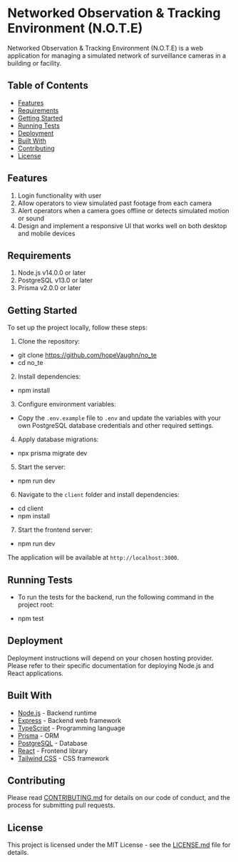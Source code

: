 # Networked Observation & Tracking Environment (N.O.T.E)

Networked Observation & Tracking Environment (N.O.T.E) is a web application for managing a simulated network of surveillance cameras in a building or facility.

## Table of Contents

- [Features](#features)
- [Requirements](#requirements)
- [Getting Started](#getting-started)
- [Running Tests](#running-tests)
- [Deployment](#deployment)
- [Built With](#built-with)
- [Contributing](#contributing)
- [License](#license)

## Features

1. Login functionality with user
2. Allow operators to view simulated past footage from each camera
3. Alert operators when a camera goes offline or detects simulated motion or sound
4. Design and implement a responsive UI that works well on both desktop and mobile devices

## Requirements

1. Node.js v14.0.0 or later
2. PostgreSQL v13.0 or later
3. Prisma v2.0.0 or later

## Getting Started

To set up the project locally, follow these steps:

1. Clone the repository:
  
  - git clone https://github.com/hopeVaughn/no_te
  - cd no_te

2. Install dependencies:
  
  - npm install


3. Configure environment variables:
  
  - Copy the `.env.example` file to `.env` and update the variables with your own PostgreSQL database credentials and other required settings.

4. Apply database migrations:
  
  - npx prisma migrate dev

5. Start the server:
  
  - npm run dev


6. Navigate to the `client` folder and install dependencies:

  - cd client
  - npm install


7. Start the frontend server:

  - npm run dev


The application will be available at `http://localhost:3000`.

## Running Tests

  * To run the tests for the backend, run the following command in the project root:

  - npm test

  
## Deployment

Deployment instructions will depend on your chosen hosting provider. Please refer to their specific documentation for deploying Node.js and React applications.

## Built With

- [Node.js](https://nodejs.org/) - Backend runtime
- [Express](https://expressjs.com/) - Backend web framework
- [TypeScript](https://www.typescriptlang.org/) - Programming language
- [Prisma](https://www.prisma.io/) - ORM
- [PostgreSQL](https://www.postgresql.org/) - Database
- [React](https://react.dev/) - Frontend library
- [Tailwind CSS](https://tailwindcss.com/) - CSS framework

## Contributing

Please read [CONTRIBUTING.md](CONTRIBUTING.md) for details on our code of conduct, and the process for submitting pull requests.

## License

This project is licensed under the MIT License - see the [LICENSE.md](LICENSE.md) file for details.
